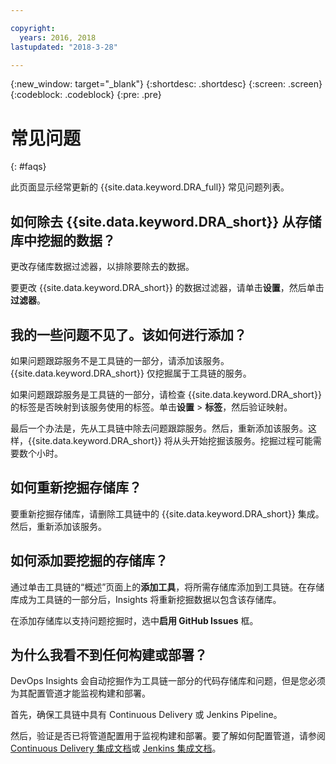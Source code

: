 ```yaml
---

copyright:
  years: 2016, 2018
lastupdated: "2018-3-28"

---
```


{:new_window: target="_blank"}
{:shortdesc: .shortdesc}
{:screen: .screen}
{:codeblock: .codeblock}
{:pre: .pre}

# 常见问题
{: #faqs}

此页面显示经常更新的 {{site.data.keyword.DRA_full}} 常见问题列表。

## 如何除去 {{site.data.keyword.DRA_short}} 从存储库中挖掘的数据？

更改存储库数据过滤器，以排除要除去的数据。 

要更改 {{site.data.keyword.DRA_short}} 的数据过滤器，请单击**设置**，然后单击**过滤器**。 

## 我的一些问题不见了。该如何进行添加？

如果问题跟踪服务不是工具链的一部分，请添加该服务。{{site.data.keyword.DRA_short}} 仅挖掘属于工具链的服务。 

如果问题跟踪服务是工具链的一部分，请检查 {{site.data.keyword.DRA_short}} 的标签是否映射到该服务使用的标签。单击**设置** > **标签**，然后验证映射。

最后一个办法是，先从工具链中除去问题跟踪服务。然后，重新添加该服务。这样，{{site.data.keyword.DRA_short}} 将从头开始挖掘该服务。挖掘过程可能需要数个小时。 

## 如何重新挖掘存储库？

要重新挖掘存储库，请删除工具链中的 {{site.data.keyword.DRA_short}} 集成。然后，重新添加该服务。

## 如何添加要挖掘的存储库？

通过单击工具链的“概述”页面上的**添加工具**，将所需存储库添加到工具链。在存储库成为工具链的一部分后，Insights 将重新挖掘数据以包含该存储库。

在添加存储库以支持问题挖掘时，选中**启用 GitHub Issues** 框。 

## 为什么我看不到任何构建或部署？

DevOps Insights 会自动挖掘作为工具链一部分的代码存储库和问题，但是您必须为其配置管道才能监视构建和部署。 

首先，确保工具链中具有 Continuous Delivery 或 Jenkins Pipeline。 

然后，验证是否已将管道配置用于监视构建和部署。要了解如何配置管道，请参阅 [Continuous Delivery 集成文档](risk_cd.html)或 [Jenkins 集成文档](https://wiki.jenkins.io/display/JENKINS/IBM+Cloud+DevOps+Plugin)。

